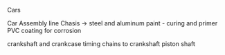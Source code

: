 Cars

Car Assembly line
Chasis -> steel and aluminum
paint - curing and primer
PVC coating for corrosion

crankshaft and crankcase
timing chains to crankshaft
piston shaft
